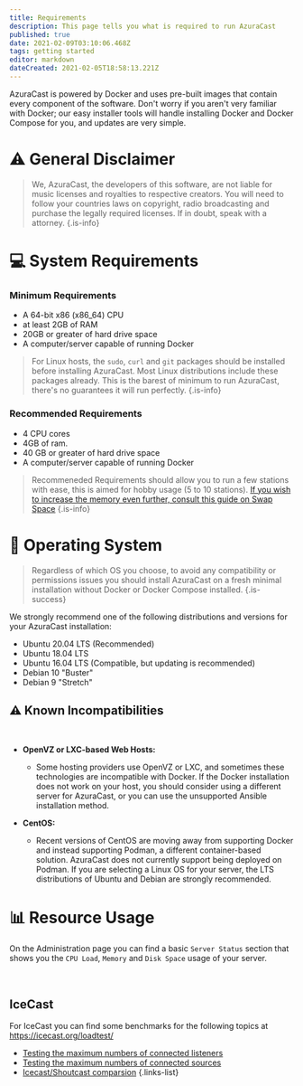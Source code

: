 ```yaml
---
title: Requirements
description: This page tells you what is required to run AzuraCast
published: true
date: 2021-02-09T03:10:06.468Z
tags: getting started
editor: markdown
dateCreated: 2021-02-05T18:58:13.221Z
---
```


AzuraCast is powered by Docker and uses pre-built images that contain every component of the software. Don't worry if you aren't very familiar with Docker; our easy installer tools will handle installing Docker and Docker Compose for you, and updates are very simple.

# :warning: General Disclaimer

> We, AzuraCast, the developers of this software, are not liable for music licenses and royalties to respective creators. You will need to follow your countries laws on copyright, radio broadcasting and purchase the legally required licenses. If in doubt, speak with a attorney. 
{.is-info}


# :computer: System Requirements

### Minimum Requirements
- A 64-bit x86 (x86_64) CPU
- at least 2GB of RAM
- 20GB or greater of hard drive space
- A computer/server capable of running Docker

> For Linux hosts, the `sudo`, `curl` and `git` packages should be installed before installing AzuraCast. Most Linux distributions include these packages already. This is the barest of minimum to run AzuraCast, there's no guarantees it will run perfectly. 
{.is-info}

### Recommended Requirements
- 4 CPU cores
- 4GB of ram. 
- 40 GB or greater of hard drive space 
- A computer/server capable of running Docker


> Recommeneded Requirements should allow  you to run a few stations with ease, this is aimed for hobby usage (5 to 10 stations). [If you wish to increase the memory even further, consult this guide on Swap Space](https://www.digitalocean.com/community/tutorials/how-to-add-swap-space-on-ubuntu-20-04)
{.is-info}

# :dvd: Operating System

> Regardless of which OS you choose, to avoid any compatibility or permissions issues you should install AzuraCast on a fresh minimal installation without Docker or Docker Compose installed.
{.is-success}

We strongly recommend one of the following distributions and versions for your AzuraCast installation:

- Ubuntu 20.04 LTS (Recommended)
- Ubuntu 18.04 LTS
- Ubuntu 16.04 LTS (Compatible, but updating is recommended)
- Debian 10 "Buster"
- Debian 9 "Stretch"

## :warning: Known Incompatibilities

<br>

- **OpenVZ or LXC-based Web Hosts:**

  - Some hosting providers use OpenVZ or LXC, and sometimes these technologies are incompatible with Docker. If the Docker installation does not work on your host, you should consider using a different server for AzuraCast, or you can use the unsupported Ansible installation method.

- **CentOS:**
  - Recent versions of CentOS are moving away from supporting Docker and instead supporting Podman, a different container-based solution. AzuraCast does not currently support being deployed on Podman. If you are selecting a Linux OS for your server, the LTS distributions of Ubuntu and Debian are strongly recommended.

# :bar_chart: Resource Usage

On the Administration page you can find a basic `Server Status` section that shows you the `CPU Load`, `Memory` and `Disk Space` usage of your server.

<br> 

## IceCast

For IceCast you can find some benchmarks for the following topics at https://icecast.org/loadtest/

- [Testing the maximum numbers of connected listeners](https://icecast.org/loadtest/1/)
- [Testing the maximum numbers of connected sources](https://icecast.org/loadtest/2/)
- [Icecast/Shoutcast comparsion](https://icecast.org/loadtest/3/)
{.links-list}

